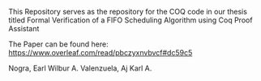 ﻿This Repository serves as the repository for the COQ code in our thesis titled
Formal Verification of a FIFO Scheduling Algorithm using Coq Proof Assistant

The Paper can be found here: https://www.overleaf.com/read/pbczyxnvbvcf#dc59c5

Nogra, Earl Wilbur A.
Valenzuela, Aj Karl A.
